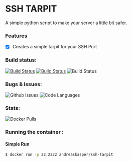 # SSH TARPIT
A simple python script to make your server a little bit safer.

### Features
- [x] Creates a simple tarpit for your SSH Port

### Build status:
[![Build Status](https://img.shields.io/docker/cloud/automated/andreaskasper/ssh-tarpit.svg)](https://hub.docker.com/r/andreaskasper/ssh-tarpit)
[![Build Status](https://img.shields.io/docker/cloud/build/andreaskasper/ssh-tarpit.svg)](https://hub.docker.com/r/andreaskasper/ssh-tarpit)
![Build Status](https://img.shields.io/docker/image-size/andreaskasper/ssh-tarpit/latest)

### Bugs & Issues:
![Github Issues](https://img.shields.io/github/issues/andreaskasper/docker-ssh-tarpit.svg)
![Code Languages](https://img.shields.io/github/languages/top/andreaskasper/docker-ssh-tarpit.svg)

### Stats:
![Docker Pulls](https://img.shields.io/docker/pulls/andreaskasper/ssh-tarpit.svg)

### Running the container :
#### Simple Run

```sh
$ docker run -p 22:2222 andreaskasper/ssh-tarpit
```
